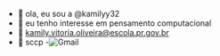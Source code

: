 - 👋 ola, eu sou a  @kamilyy32
- 👀 eu  tenho interesse em pensamento computacional
- 📧 kamily.vitoria.oliveira@escola.pr.gov.br
- 💝 sccp
-![Gmail](https://img.shields.io/badge/Gmail-D14836?style=for-the-badge&logo=gmail&logoColor=white)

<!---
kamilyy32/kamilyy32 is a ✨ special ✨ repository because its `README.md` (this file) appears on your GitHub profile.
You can click the Preview link to take a look at your changes.
--->
